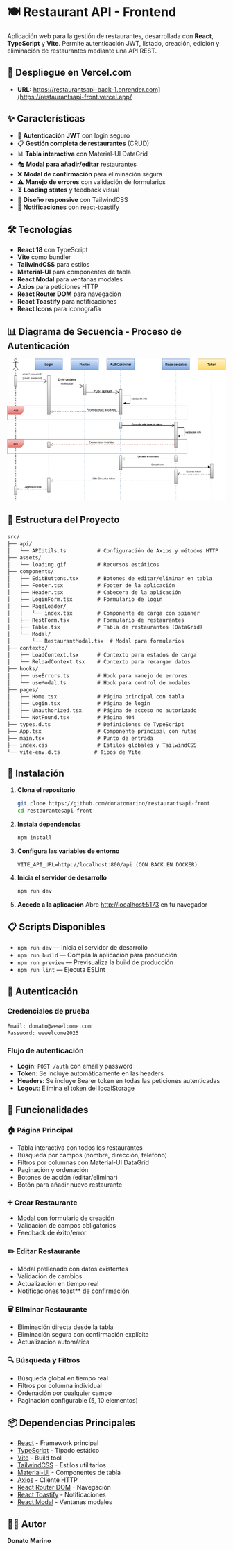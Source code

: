 # 🍽️ Restaurant API - Frontend

Aplicación web para la gestión de restaurantes, desarrollada con **React**, **TypeScript** y **Vite**. Permite autenticación JWT, listado, creación, edición y eliminación de restaurantes mediante una API REST.

## 🚀 Despliegue en Vercel.com
- **URL:** https://restaurantsapi-back-1.onrender.com](https://restaurantsapi-front.vercel.app/

## ✨ Características

- 🔐 **Autenticación JWT** con login seguro
- 📋 **Gestión completa de restaurantes** (CRUD)
- 📊 **Tabla interactiva** con Material-UI DataGrid
- 🎭 **Modal para añadir/editar** restaurantes
- ❌ **Modal de confirmación** para eliminación segura
- ⚠️ **Manejo de errores** con validación de formularios
- ⏳ **Loading states** y feedback visual
- 📱 **Diseño responsive** con TailwindCSS
- 🔔 **Notificaciones** con react-toastify

## 🛠️ Tecnologías

- **React 18** con TypeScript
- **Vite** como bundler
- **TailwindCSS** para estilos
- **Material-UI** para componentes de tabla
- **React Modal** para ventanas modales
- **Axios** para peticiones HTTP
- **React Router DOM** para navegación
- **React Toastify** para notificaciones
- **React Icons** para iconografía

## 📊 Diagrama de Secuencia - Proceso de Autenticación

![Diagrama de Login](./docs/diagrama_secuencia_login.png)

## 📁 Estructura del Proyecto

```
src/
├── api/
│   └── APIUtils.ts          # Configuración de Axios y métodos HTTP
├── assets/
│   └── loading.gif          # Recursos estáticos
├── components/
│   ├── EditButtons.tsx      # Botones de editar/eliminar en tabla
│   ├── Footer.tsx           # Footer de la aplicación
│   ├── Header.tsx           # Cabecera de la aplicación
│   ├── LoginForm.tsx        # Formulario de login
│   ├── PageLoader/
│   │   └── index.tsx        # Componente de carga con spinner
│   ├── RestForm.tsx         # Formulario de restaurantes
│   ├── Table.tsx            # Tabla de restaurantes (DataGrid)
│   └── Modal/
│       └── RestaurantModal.tsx  # Modal para formularios
├── contexto/
│   ├── LoadContext.tsx      # Contexto para estados de carga
│   └── ReloadContext.tsx    # Contexto para recargar datos
├── hooks/
│   ├── useErrors.ts         # Hook para manejo de errores
│   └── useModal.ts          # Hook para control de modales
├── pages/
│   ├── Home.tsx             # Página principal con tabla
│   ├── Login.tsx            # Página de login
│   ├── Unauthorized.tsx     # Página de acceso no autorizado
│   └── NotFound.tsx         # Página 404
├── types.d.ts               # Definiciones de TypeScript
├── App.tsx                  # Componente principal con rutas
├── main.tsx                 # Punto de entrada
├── index.css                # Estilos globales y TailwindCSS
└── vite-env.d.ts           # Tipos de Vite
```

## 🚀 Instalación

1. **Clona el repositorio**
   ```bash
   git clone https://github.com/donatomarino/restaurantsapi-front
   cd restaurantesapi-front
   ```

2. **Instala dependencias**
   ```bash
   npm install
   ```

3. **Configura las variables de entorno**
   ```env
   VITE_API_URL=http://localhost:800/api (CON BACK EN DOCKER)
   ```

4. **Inicia el servidor de desarrollo**
   ```bash
   npm run dev
   ```

5. **Accede a la aplicación**
   Abre [http://localhost:5173](http://localhost:5173) en tu navegador

## 📋 Scripts Disponibles

- `npm run dev` — Inicia el servidor de desarrollo
- `npm run build` — Compila la aplicación para producción
- `npm run preview` — Previsualiza la build de producción
- `npm run lint` — Ejecuta ESLint

## 🔑 Autenticación

### Credenciales de prueba
```
Email: donato@wewelcome.com
Password: wewelcome2025
```

### Flujo de autenticación
- **Login**: `POST /auth` con email y password
- **Token**: Se incluye automáticamente en las headers
- **Headers**: Se incluye Bearer token en todas las peticiones autenticadas
- **Logout**: Elimina el token del localStorage

## 📱 Funcionalidades

### 🏠 Página Principal
- Tabla interactiva con todos los restaurantes
- Búsqueda por campos (nombre, dirección, teléfono)
- Filtros por columnas con Material-UI DataGrid
- Paginación y ordenación
- Botones de acción (editar/eliminar)
- Botón para añadir nuevo restaurante

### ➕ Crear Restaurante
- Modal con formulario de creación
- Validación de campos obligatorios
- Feedback de éxito/error

### ✏️ Editar Restaurante
- Modal prellenado con datos existentes
- Validación de cambios
- Actualización en tiempo real
- Notificaciones toast** de confirmación

### 🗑️ Eliminar Restaurante
- Eliminación directa desde la tabla
- Eliminación segura con confirmación explícita
- Actualización automática

### 🔍 Búsqueda y Filtros
- Búsqueda global en tiempo real
- Filtros por columna individual
- Ordenación por cualquier campo
- Paginación configurable (5, 10 elementos)

## 📦 Dependencias Principales

- [React](https://react.dev/) - Framework principal
- [TypeScript](https://www.typescriptlang.org/) - Tipado estático
- [Vite](https://vitejs.dev/) - Build tool
- [TailwindCSS](https://tailwindcss.com/) - Estilos utilitarios
- [Material-UI](https://mui.com/) - Componentes de tabla
- [Axios](https://axios-http.com/) - Cliente HTTP
- [React Router DOM](https://reactrouter.com/) - Navegación
- [React Toastify](https://fkhadra.github.io/react-toastify/) - Notificaciones
- [React Modal](https://reactcommunity.org/react-modal/) - Ventanas modales

## 👨‍💻 Autor

**Donato Marino**
